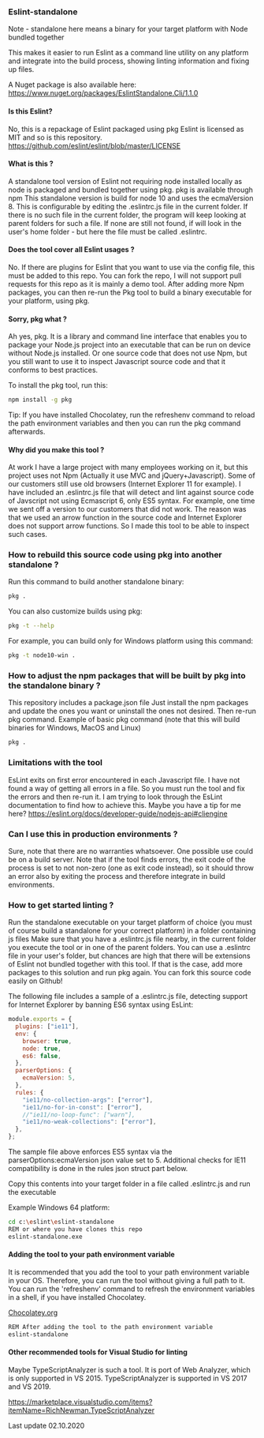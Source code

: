 ### Eslint-standalone

Note - standalone here means a binary for your target platform with Node bundled together

This makes it easier to run Eslint as a command line utility on any platform and integrate into the build process,
showing linting information and fixing up files.

A Nuget package is also available here:
https://www.nuget.org/packages/EslintStandalone.Cli/1.1.0

#### Is this Eslint?

No, this is a repackage of Eslint packaged using pkg
Eslint is licensed as MIT and so is this repository.
https://github.com/eslint/eslint/blob/master/LICENSE

#### What is this ?

A standalone tool version of Eslint not requiring node installed locally as node is packaged and bundled together using pkg.
pkg is available through npm
This standalone version is build for node 10 and uses the ecmaVersion 8. This is configurable by editing the .eslintrc.js file
in the current folder. If there is no such file in the current folder, the program will keep looking at parent folders for such a
file. If none are still not found, if will look in the user's home folder - but here the file must be called .eslintrc.

#### Does the tool cover all Eslint usages ?

No. If there are plugins for Eslint that you want to use via the config file, this must be added to this repo. You can fork the repo,
I will not support pull requests for this repo as it is mainly a demo tool. After adding more Npm packages, you can then re-run the Pkg
tool to build a binary executable for your platform, using pkg.

#### Sorry, pkg what ?

Ah yes, pkg. It is a library and command line interface that enables you to package your Node.js project into an executable that can be run on device without Node.js installed. Or one source code that does not use Npm, but you still want to use it to inspect Javascript source code and that it conforms to best practices.

To install the pkg tool, run this:

```bash
npm install -g pkg
```

Tip: If you have installed Chocolatey, run the refreshenv command to reload the path environment variables and then you can run the pkg command afterwards.

#### Why did you make this tool ?

At work I have a large project with many employees working on it, but this project uses not Npm (Actually it use MVC and jQuery+Javascript).
Some of our customers still use old browsers (Internet Explorer 11 for example). I have included an .eslintrc.js file that will detect
and lint against source code of Javscript not using Ecmascript 6, only ES5 syntax. For example, one time we sent off a version to our
customers that did not work. The reason was that we used an arrow function in the source code and Internet Explorer does not support
arrow functions. So I made this tool to be able to inspect such cases.

### How to rebuild this source code using pkg into another standalone ?

Run this command to build another standalone binary:

```bash
pkg .
```

You can also customize builds using pkg:

```bash
pkg -t --help
```

For example, you can build only for Windows platform using this command:

```bash
pkg -t node10-win .
```

### How to adjust the npm packages that will be built by pkg into the standalone binary ?

This repository includes a package.json file
Just install the npm packages and update the ones you want or uninstall the ones not desired. Then re-run pkg command.
Example of basic pkg command (note that this will build binaries for Windows, MacOS and Linux)

```bash
pkg .
```

### Limitations with the tool
EsLint exits on first error encountered in each Javascript file. I have not found a way of getting all errors in a file. So you must 
run the tool and fix the errors and then re-run it. I am trying to look through the EsLint documentation to find how to achieve this. 
Maybe you have a tip for me here?
<a href='https://eslint.org/docs/developer-guide/nodejs-api#cliengine'>https://eslint.org/docs/developer-guide/nodejs-api#cliengine</a>

### Can I use this in production environments ?

Sure, note that there are no warranties whatsoever. One possible use could be on a build server. Note that if the tool finds errors,
the exit code of the process is set to not non-zero (one as exit code instead), so it should throw an error also by exiting the process
and therefore integrate in build environments.

### How to get started linting ?

Run the standalone executable on your target platform of choice (you must of course build a standalone for your correct platform)
in a folder containing js files
Make sure that you have a .eslintrc.js file nearby, in the current folder you execute the tool or in one of the parent folders.
You can use a .eslintrc file in your user's folder, but chances are high that there will be extensions of Eslint not bundled together
with this tool. If that is the case, add more packages to this solution and run pkg again. You can fork this source code easily on Github!

The following file includes a sample of a .eslintrc.js file, detecting support for Internet Explorer by banning ES6 syntax using EsLint:

```javascript
module.exports = {
  plugins: ["ie11"],
  env: {
    browser: true,
    node: true,
    es6: false,
  },
  parserOptions: {
    ecmaVersion: 5,
  },
  rules: {
    "ie11/no-collection-args": ["error"],
    "ie11/no-for-in-const": ["error"],
    //"ie11/no-loop-func": ["warn"],
    "ie11/no-weak-collections": ["error"],
  },
};
```

The sample file above enforces ES5 syntax via the parserOptions:ecmaVersion json value set to 5. Additional checks for IE11 compatibility is done in the rules json struct part below.

Copy this contents into your target folder in a file called .eslintrc.js and run the executable

Example Windows 64 platform:

```bash
cd c:\eslint\eslint-standalone
REM or where you have clones this repo
eslint-standalone.exe
```

#### Adding the tool to your path environment variable

It is recommended that you add the tool to your path environment variable in your OS. Therefore, you can
run the tool without giving a full path to it. You can run the 'refreshenv' command to refresh the environment variables
in a shell, if you have installed Chocolatey.

<a href='https://wwww.chocolatey.org'>Chocolatey.org</a>

```bash
REM After adding the tool to the path environment variable
eslint-standalone
```

#### Other recommended tools for Visual Studio for linting

Maybe TypeScriptAnalyzer is such a tool. It is port of Web Analyzer, which is only supported in VS 2015.
TypeScriptAnalyzer is supported in VS 2017 and VS 2019.

<a href='https://marketplace.visualstudio.com/items?itemName=RichNewman.TypeScriptAnalyzer'>
https://marketplace.visualstudio.com/items?itemName=RichNewman.TypeScriptAnalyzer</a>

Last update 02.10.2020
